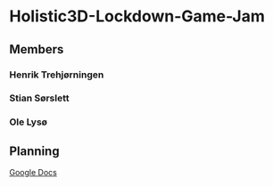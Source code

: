 # Holistic3D-Lockdown-Game-Jam
## Members
### Henrik Trehjørningen
### Stian Sørslett
### Ole Lysø

## Planning
[Google Docs](https://docs.google.com/document/d/1fCQZwKw_3VbyaatOqes_27e2GtsyI9QKMschY_A0BI4/edit)
